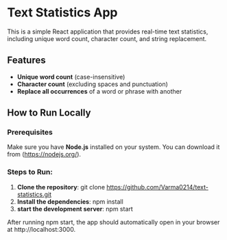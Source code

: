 # Text Statistics App

This is a simple React application that provides real-time text statistics, including unique word count, character count, and string replacement.

## Features
- **Unique word count** (case-insensitive)
- **Character count** (excluding spaces and punctuation)
- **Replace all occurrences** of a word or phrase with another

## How to Run Locally

### Prerequisites
Make sure you have **Node.js** installed on your system. You can download it from (https://nodejs.org/).

### Steps to Run:
1. **Clone the repository**:
   git clone https://github.com/Varma0214/text-statistics.git
2. **Install the dependencies**:
   npm install
3. **start the development server**:
   npm start
   
After running npm start, the app should automatically open in your browser at http://localhost:3000. 